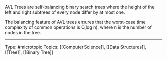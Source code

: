 AVL Trees are self-balancing binary search trees where the height of the left and right subtrees of every node differ by at most one. 

The balancing feature of AVL trees ensures that the worst-case time complexity of common operations is O(log n), where n is the number of nodes in the tree.

___
Type: #microtopic 
Topics: [[Computer Science]], [[Data Structures]], [[Tree]], [[Binary Tree]]

